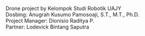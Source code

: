 Drone project by Kelompok Studi Robotik UAJY <br />
Dosbing: Anugrah Kusumo Pamosoaji, S.T., M.T., Ph.D. <br />
Project Manager: Dionisio Raditya P. <br />
Partner: Lodevick Bintang Saputra <br />
